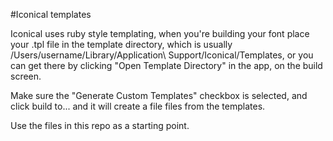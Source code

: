 #Iconical templates

Iconical uses ruby style templating, when you're building your font place your .tpl file in the template directory, which is usually /Users/username/Library/Application\ Support/Iconical/Templates, or you can get there by clicking "Open Template Directory" in the app, on the build screen.

Make sure the "Generate Custom Templates" checkbox is selected, and click build to... and it will create a file files from the templates. 

Use the files in this repo as a starting point.